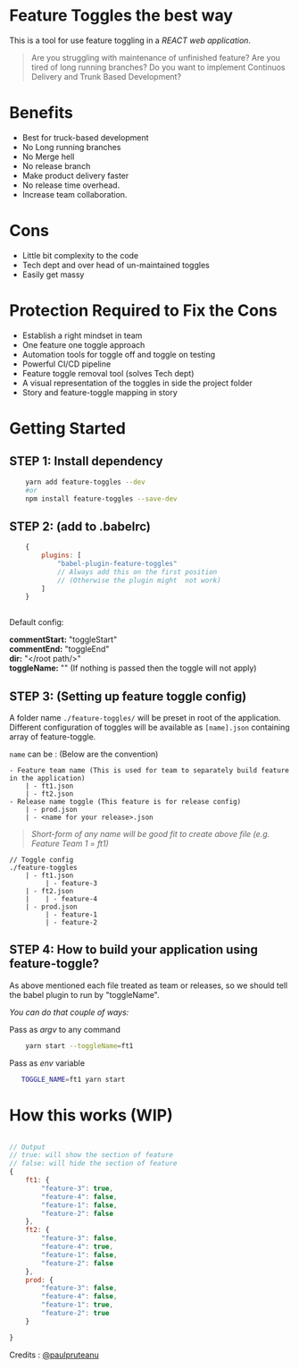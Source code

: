 # Feature Toggles the best way
 
This is a tool for use feature toggling in a *REACT web application*. 

> Are you struggling with maintenance of unfinished feature? Are you tired of long running branches? Do you want to implement Continuos Delivery and Trunk Based Development?

# Benefits
- Best for truck-based development
- No Long running branches
- No Merge hell
- No release branch
- Make product delivery faster
- No release time overhead.
- Increase team collaboration.

# Cons
- Little bit complexity to the code
- Tech dept and over head of un-maintained toggles
- Easily get massy

# Protection Required to Fix the Cons
- Establish a right mindset in team
- One feature one toggle approach
- Automation tools for toggle off and toggle on testing
- Powerful CI/CD pipeline
- Feature toggle removal tool (solves Tech dept)
- A visual representation of the toggles in side the project folder
- Story and feature-toggle mapping in story 


# Getting Started
## STEP 1: Install dependency
```sh
    yarn add feature-toggles --dev
    #or
    npm install feature-toggles --save-dev
```

## STEP 2: (add to .babelrc)
```js
    {
        plugins: [
            "babel-plugin-feature-toggles" 
            // Always add this on the first position 
            // (Otherwise the plugin might  not work)
        ]
    }
    
```

Default config:

**commentStart:** "toggleStart" \
**commentEnd:** "toggleEnd" \
**dir:** "</root path/>" \
**toggleName:** "" (If nothing is passed then the toggle will not apply)
        
## STEP 3: (Setting up feature toggle config)
A folder name `./feature-toggles/` will be preset in root of the application. Different configuration of toggles will be available as `[name].json` containing array of feature-toggle.  

`name` can be : (Below are the convention)

    - Feature team name (This is used for team to separately build feature in the application) 
        | - ft1.json
        | - ft2.json
    - Release name toggle (This feature is for release config)
        | - prod.json
        | - <name for your release>.json
> *Short-form of any name will be good fit to create above file (e.g. Feature Team 1 = ft1)*

```
// Toggle config
./feature-toggles
    | - ft1.json
         | - feature-3
    | - ft2.json
    |    | - feature-4
    | - prod.json
         | - feature-1
         | - feature-2

```
## STEP 4: How to build your application using feature-toggle?
As above mentioned each file treated as team or releases, so we should tell the babel plugin to run by "toggleName".

*You can do that couple of ways:* 

Pass as *argv* to any command
```sh
    yarn start --toggleName=ft1
```
Pass as *env* variable
```sh
   TOGGLE_NAME=ft1 yarn start
```

# How this works (WIP)

```js

// Output 
// true: will show the section of feature
// false: will hide the section of feature
{
    ft1: {
        "feature-3": true, 
        "feature-4": false,
        "feature-1": false,
        "feature-2": false
    },
    ft2: {
        "feature-3": false,
        "feature-4": true,
        "feature-1": false,
        "feature-2": false
    },
    prod: {
        "feature-3": false,
        "feature-4": false,
        "feature-1": true,
        "feature-2": true
    }

}
```

Credits : [@paulpruteanu](https://github.com/paulpruteanu) 


